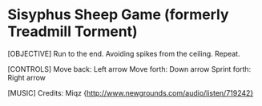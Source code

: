 # Sisyphus Sheep Game (formerly Treadmill Torment)

[OBJECTIVE]
Run to the end. 
Avoiding spikes from the ceiling.
Repeat.

[CONTROLS]
Move back: Left arrow
Move forth: Down arrow
Sprint forth: Right arrow

[MUSIC]
Credits: Miqz {http://www.newgrounds.com/audio/listen/719242}
